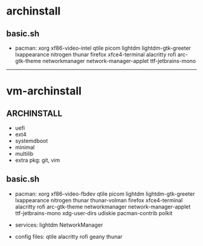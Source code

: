 # archinstall

## basic.sh
* pacman:
xorg
xf86-video-intel
qtile
picom
lightdm
lightdm-gtk-greeter
lxappearance
nitrogen
thunar
firefox
xfce4-terminal
alacritty
rofi
arc-gtk-theme
networkmanager
network-manager-applet
ttf-jetbrains-mono

____

# vm-archinstall

## ARCHINSTALL

* uefi
* ext4
* systemdboot
* minimal
* multilib
* extra pkg: git, vim


## basic.sh
* pacman:
xorg
xf86-video-fbdev
qtile
picom
lightdm
lightdm-gtk-greeter
lxappearance
nitrogen
thunar
thunar-volman
firefox
xfce4-terminal
alacritty
rofi
arc-gtk-theme
networkmanager
network-manager-applet
ttf-jetbrains-mono
xdg-user-dirs
udiskie
pacman-contrib
polkit


* services:
lightdm
NetworkManager

* config files:
qtile
alacritty 
rofi
geany
thunar
